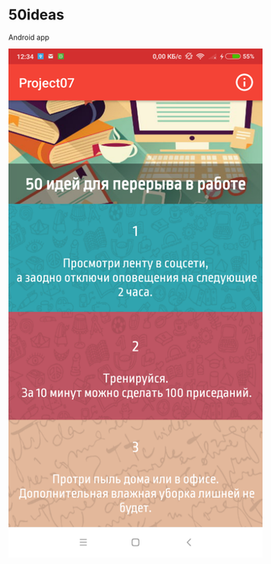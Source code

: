 # 50ideas
Android app

![](https://github.com/Vozisov/50ideas/blob/master/device-2018-11-13-123455.png)

